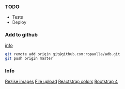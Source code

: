 
### TODO
* Tests
* Deploy
  

### Add to github 
[info](https://help.github.com/articles/adding-an-existing-project-to-github-using-the-command-line/)

``` bash
git remote add origin git@github.com:ropaolle/adb.git
git push origin master
```

### Info
[Rezise images](https://github.com/oliver-moran/jimp)
[File upload](https://firebase.google.com/docs/storage/web/upload-files?authuser=0)
[Reactstrap colors](https://github.com/twbs/bootstrap/pull/22836#issuecomment-310945638)
[Bootstrap 4](https://getbootstrap.com/docs/4.0/layout/grid/)
